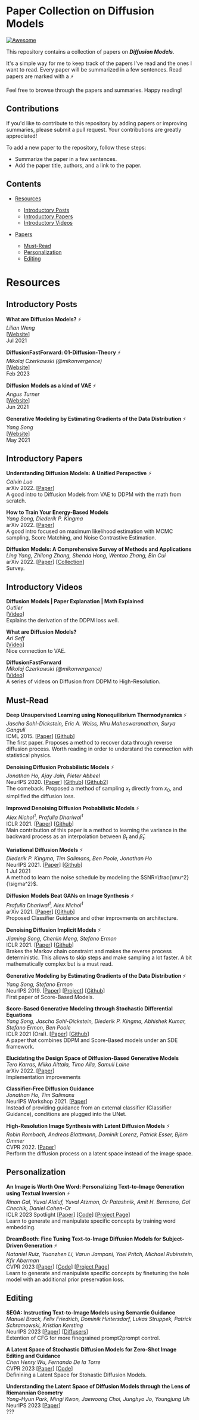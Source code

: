 # Paper Collection on Diffusion Models 

[![Awesome](https://cdn.rawgit.com/sindresorhus/awesome/d7305f38d29fed78fa85652e3a63e154dd8e8829/media/badge.svg)](https://github.com/hee9joon/Awesome-Diffusion-Models) 


This repository contains a collection of papers on ***Diffusion Models***.

It's a simple way for me to keep track of the papers I've read and the ones I want to read.  Every paper will be summarized in a few sentences. Read papers are marked with a :zap:

Feel free to browse through the papers and summaries. Happy reading!




## Contributions

If you'd like to contribute to this repository by adding papers or improving summaries, please submit a pull request. Your contributions are greatly appreciated!

To add a new paper to the repository, follow these steps:

- Summarize the paper in a few sentences.
- Add the paper title, authors, and a link to the paper.


## Contents
- [Resources](#resources)
  - [Introductory Posts](#introductory-posts)
  - [Introductory Papers](#introductory-papers)
  - [Introductory Videos](#introductory-videos)

- [Papers](#papers)
  - [Must-Read](#must-read)
  - [Personalization](#personalization)
  - [Editing](Editing)


# Resources
## Introductory Posts

**What are Diffusion Models?** :zap: \
*Lilian Weng* \
[[Website](https://lilianweng.github.io/lil-log/2021/07/11/diffusion-models.html)] \
Jul 2021


**DiffusionFastForward: 01-Diffusion-Theory** :zap: \
*Mikolaj Czerkawski (@mikonvergence)* \
[[Website](https://github.com/mikonvergence/DiffusionFastForward/blob/master/notes/01-Diffusion-Theory.md)] \
Feb 2023


**Diffusion Models as a kind of VAE**  :zap: \
*Angus Turner* \
[[Website](https://angusturner.github.io/generative_models/2021/06/29/diffusion-probabilistic-models-I.html)] \
Jun 2021


**Generative Modeling by Estimating Gradients of the Data Distribution** :zap: \
*Yang Song* \
[[Website](https://yang-song.github.io/blog/2021/score/)] \
May 2021

## Introductory Papers

**Understanding Diffusion Models: A Unified Perspective** :zap: \
*Calvin Luo* \
arXiv 2022. [[Paper](https://arxiv.org/abs/2208.11970)] \
A good intro to Diffusion Models from VAE to DDPM with the math from scratch.

**How to Train Your Energy-Based Models** \
*Yang Song, Diederik P. Kingma* \
arXiv 2022. [[Paper](https://arxiv.org/abs/2101.03288)] \
A good intro focused
on maximum likelihood estimation with MCMC sampling, Score Matching, and Noise
Contrastive Estimation. 


**Diffusion Models: A Comprehensive Survey of Methods and Applications** \
*Ling Yang, Zhilong Zhang, Shenda Hong, Wentao Zhang, Bin Cui* \
arXiv 2022. [[Paper](https://arxiv.org/abs/2209.00796)]  [[Collection](https://github.com/YangLing0818/Diffusion-Models-Papers-Survey-Taxonomy)]\
Survey.


## Introductory Videos

**Diffusion Models | Paper Explanation | Math Explained** \
*Outlier* \
[[Video](https://www.youtube.com/watch?v=HoKDTa5jHvg)] \
Explains the derivation of the DDPM loss well.

**What are Diffusion Models?** \
*Ari Seff* \
[[Video](https://www.youtube.com/watch?v=fbLgFrlTnGU&list=LL&index=2)] \
Nice connection to VAE.


**DiffusionFastForward** \
*Mikolaj Czerkawski (@mikonvergence)* \
[[Video](https://www.youtube.com/playlist?list=PL5RHjmn-MVHDMcqx-SI53mB7sFOqPK6gN)] \
A series of videos on Diffusion from DDPM to High-Resolution.




## Must-Read

**Deep Unsupervised Learning using Nonequilibrium Thermodynamics** :zap: \
*Jascha Sohl-Dickstein, Eric A. Weiss, Niru Maheswaranathan, Surya Ganguli* \
ICML 2015. [[Paper](https://arxiv.org/abs/1503.03585)] [[Github](https://github.com/Sohl-Dickstein/Diffusion-Probabilistic-Models)] \
The first paper. Proposes a method to recover data through reverse diffusion process. Worth reading in order to understand the connection with statistical physics.

**Denoising Diffusion Probabilistic Models** :zap: \
*Jonathan Ho, Ajay Jain, Pieter Abbeel* \
NeurIPS 2020. [[Paper](https://arxiv.org/abs/2006.11239)] [[Github](https://github.com/hojonathanho/diffusion)] [[Github2](https://github.com/pesser/pytorch_diffusion)] \
The comeback. Proposed a method of sampling $x_t$ directly from $x_0$, and simplified the diffusion loss. 

**Improved Denoising Diffusion Probabilistic Models** :zap:\
*Alex Nichol<sup>1</sup>, Prafulla Dhariwal<sup>1</sup>* \
ICLR 2021. [[Paper](https://arxiv.org/abs/2102.09672)] [[Github](https://github.com/openai/improved-diffusion)] \
Main contribution of this paper is a method to learning the variance in the backward process as an interpolation between $\beta_t$ and $\bar{\beta}_t$.

**Variational Diffusion Models** :zap:\
*Diederik P. Kingma, Tim Salimans, Ben Poole, Jonathan Ho* \
NeurIPS 2021. [[Paper](https://arxiv.org/abs/2107.00630)] [[Github](https://github.com/revsic/jax-variational-diffwave)] \
1 Jul 2021 \
A method to learn the noise schedule by modeling the $SNR=\frac{\mu^2}{\sigma^2}$.


**Diffusion Models Beat GANs on Image Synthesis** :zap:\
*Prafulla Dhariwal<sup>1</sup>, Alex Nichol<sup>1</sup>* \
arXiv 2021. [[Paper](https://arxiv.org/abs/2105.05233)] [[Github](https://github.com/openai/guided-diffusion)] \
Proposed Classifier Guidance and other improvments on architecture.

**Denoising Diffusion Implicit Models** :zap: \
*Jiaming Song, Chenlin Meng, Stefano Ermon* \
ICLR 2021. [[Paper](https://arxiv.org/abs/2010.02502)] [[Github](https://github.com/ermongroup/ddim)] \
Brakes the Markov chain constraint and makes the reverse process deterministic. This allows to skip steps and make sampling a lot faster. A bit mathematically complex but is a must read.

**Generative Modeling by Estimating Gradients of the Data Distribution** :zap: \
*Yang Song, Stefano Ermon* \
NeurIPS 2019. [[Paper](https://arxiv.org/abs/1907.05600)] [[Project](https://yang-song.github.io/blog/2021/score/)] [[Github](https://github.com/ermongroup/ncsn)] \
First paper of Score-Based Models.

**Score-Based Generative Modeling through Stochastic Differential Equations** \
*Yang Song, Jascha Sohl-Dickstein, Diederik P. Kingma, Abhishek Kumar, Stefano Ermon, Ben Poole* \
ICLR 2021 (Oral). [[Paper](https://arxiv.org/abs/2011.13456)] [[Github](https://github.com/yang-song/score_sde)] \
A paper that combines DDPM and Score-Based models under an SDE framework.



**Elucidating the Design Space of Diffusion-Based Generative Models** \
*Tero Karras, Miika Aittala, Timo Aila, Samuli Laine* \
arXiv 2022. [[Paper](https://arxiv.org/abs/2206.00364)] \
Implementation improvements

**Classifier-Free Diffusion Guidance** \
*Jonathan Ho, Tim Salimans* \
NeurIPS Workshop 2021. [[Paper](https://arxiv.org/abs/2207.12598)] \
Instead of providing guidance from an external classifier (Classifier Guidance), conditions are plugged into the UNet.

**High-Resolution Image Synthesis with Latent Diffusion Models** :zap:\
*Robin Rombach, Andreas Blattmann, Dominik Lorenz, Patrick Esser, Björn Ommer* \
CVPR 2022. [[Paper](https://arxiv.org/abs/2112.10752)] \
Perform the diffusion process on a latent space instead of the image space.


## Personalization
**An Image is Worth One Word: Personalizing Text-to-Image Generation using Textual Inversion** :zap:\
*Rinon Gal, Yuval Alaluf, Yuval Atzmon, Or Patashnik, Amit H. Bermano, Gal Chechik, Daniel Cohen-Or* \
ICLR 2023 Spotlight [[Paper](https://arxiv.org/abs/2208.01618)] [[Code](https://github.com/rinongal/textual_inversion)] [[Project Page](https://textual-inversion.github.io/)] \
Learn to generate and manipulate specific concepts by training word embedding.


**DreamBooth: Fine Tuning Text-to-Image Diffusion Models for Subject-Driven Generation** :zap:\
*Nataniel Ruiz, Yuanzhen Li, Varun Jampani, Yael Pritch, Michael Rubinstein, Kfir Aberman* \
CVPR 2023 [[Paper](https://arxiv.org/abs/2208.12242)] [[Code](https://github.com/google/dreambooth)] [[Project Page](https://dreambooth.github.io/)] \
Learn to generate and manipulate specific concepts by finetuning the hole model with an additional prior preservation loss.


## Editing

**SEGA: Instructing Text-to-Image Models using Semantic Guidance** \
*Manuel Brack, Felix Friedrich, Dominik Hintersdorf, Lukas Struppek, Patrick Schramowski, Kristian Kersting* \
NeurIPS 2023 [[Paper](https://arxiv.org/pdf/2301.12247.pdf)] [[Diffusers](https://huggingface.co/docs/diffusers/api/pipelines/semantic_stable_diffusion)] \
Extention of CFG for more finegrained prompt2prompt control.

**A Latent Space of Stochastic Diffusion Models for
Zero-Shot Image Editing and Guidance** \
*Chen Henry Wu, Fernando De la Torre* \
CVPR 2023 [[Paper](https://openaccess.thecvf.com/content/ICCV2023/papers/Wu_A_Latent_Space_of_Stochastic_Diffusion_Models_for_Zero-Shot_Image_ICCV_2023_paper.pdf)] [[Code](https://github.com/humansensinglab/cycle-diffusion)] \
Definining a Latent Space for Stohastic Diffusion Models.

**Understanding the Latent Space of Diffusion Models through the Lens of Riemannian Geometry** \
*Yong-Hyun Park, Mingi Kwon, Jaewoong Choi, Junghyo Jo, Youngjung Uh* \
NeurIPS 2023 [[Paper](https://arxiv.org/abs/2307.12868)] \
???

